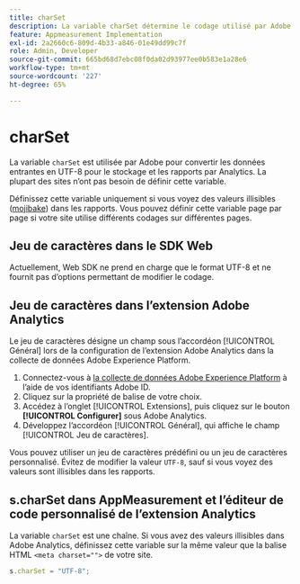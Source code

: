 ```yaml
---
title: charSet
description: La variable charSet détermine le codage utilisé par Adobe pour analyser votre demande d’image.
feature: Appmeasurement Implementation
exl-id: 2a2660c6-809d-4b33-a846-01e49dd99c7f
role: Admin, Developer
source-git-commit: 665bd68d7ebc08f0da02d93977ee0b583e1a28e6
workflow-type: tm+mt
source-wordcount: '227'
ht-degree: 65%

---
```


# charSet

La variable `charSet` est utilisée par Adobe pour convertir les données entrantes en UTF-8 pour le stockage et les rapports par Analytics. La plupart des sites nʼont pas besoin de définir cette variable.

Définissez cette variable uniquement si vous voyez des valeurs illisibles ([mojibake](https://fr.wikipedia.org/wiki/Mojibake)) dans les rapports. Vous pouvez définir cette variable page par page si votre site utilise différents codages sur différentes pages.

## Jeu de caractères dans le SDK Web

Actuellement, Web SDK ne prend en charge que le format UTF-8 et ne fournit pas d’options permettant de modifier le codage.

## Jeu de caractères dans l’extension Adobe Analytics

Le jeu de caractères désigne un champ sous l’accordéon [!UICONTROL Général] lors de la configuration de l’extension Adobe Analytics dans la collecte de données Adobe Experience Platform.

1. Connectez-vous à [la collecte de données Adobe Experience Platform](https://experience.adobe.com/data-collection) à l’aide de vos identifiants Adobe ID.
1. Cliquez sur la propriété de balise de votre choix.
1. Accédez à l’onglet [!UICONTROL Extensions], puis cliquez sur le bouton **[!UICONTROL Configurer]** sous Adobe Analytics.
1. Développez l’accordéon [!UICONTROL Général], qui affiche le champ [!UICONTROL Jeu de caractères].

Vous pouvez utiliser un jeu de caractères prédéfini ou un jeu de caractères personnalisé. Évitez de modifier la valeur `UTF-8`, sauf si vous voyez des valeurs sont illisibles dans les rapports.

## s.charSet dans AppMeasurement et l’éditeur de code personnalisé de l’extension Analytics

La variable `charSet` est une chaîne. Si vous avez des valeurs illisibles dans Adobe Analytics, définissez cette variable sur la même valeur que la balise HTML `<meta charset="">` de votre site.

```js
s.charSet = "UTF-8";
```
